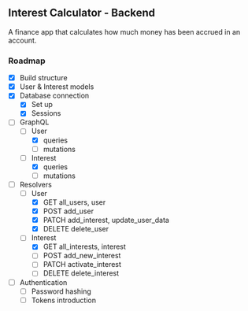 ## Interest Calculator - Backend

A finance app that calculates how much money has been accrued in an account.

### Roadmap
- [x] Build structure
- [x] User & Interest models
- [x] Database connection
    - [x] Set up 
    - [x] Sessions
- [ ] GraphQL
    - [ ] User 
        - [x] queries
        - [ ] mutations
    - [ ] Interest 
        - [x] queries 
        - [ ] mutations
- [ ] Resolvers
    - [ ] User 
        - [x] GET all_users, user
        - [x] POST add_user
        - [x] PATCH add_interest, update_user_data
        - [x] DELETE delete_user
    - [ ] Interest 
        - [x] GET all_interests, interest
        - [ ] POST add_new_interest
        - [ ] PATCH activate_interest
        - [ ] DELETE delete_interest
- [ ] Authentication
    - [ ] Password hashing
    - [ ] Tokens introduction
